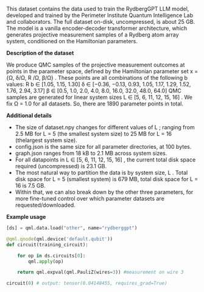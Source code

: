 This dataset contains the data used to train the RydbergGPT LLM model,
developed and trained by the Perimeter Institute Quantum Intelligence Lab and
collaborators. The full dataset on-disk, uncompressed, is about 25 GB.
The model is a vanilla encoder-decoder transformer architecture, which
generates projective measurement samples of a Rydberg atom array system,
conditioned on the Hamiltonian parameters.

**Description of the dataset**

We produce QMC samples of the projective measurement outcomes at points in
the parameter space, defined by the Hamiltonian parameter set
x = {Ω, δ/Ω, R /Ω, β/Ω} . These points are all combinations of the following
b
values:
R b ∈ [1.05, 1.15, 1.30]
δ ∈ [−0.36, −0.13, 0.93, 1.05, 1.17, 1.29, 1.52, 1.76, 2.94, 3.17]
β ∈ [0.5, 1.0, 2.0, 4.0, 8.0, 16.0, 32.0, 48.0, 64.0]
QMC samples are generated for linear system sizes L ∈ [5, 6, 11, 12, 15, 16] .
We fix Ω = 1.0 for all datasets.
So, there are 1890 parameter points in total.

**Additional details**

- The size of dataset.npy changes for different values of L ; ranging from
2.5 MB for L = 5 (the smallest system size) to 25 MB for L = 16 (thelargest system size).
- config.json is the same size for all parameter directories, at 100 bytes.
- graph.json ranges from 18 kB to 2.1 MB across system sizes.
- For all datapoints in L ∈ [5, 6, 11, 12, 15, 16] , the current total disk space
required (uncompressed) is 23.1 GB.
- The most natural way to partition the data is by system size, L . Total disk
space for L = 5 (smallest system) is 679 MB, total disk space for L = 16 is
7.5 GB.
- Within that, we can also break down by the other three parameters, for
more fine-tuned control over which parameter datasets are
requested/downloaded.

**Example usage**

```python
[ds] = qml.data.load("other", name="rydberggpt")

@qml.qnode(qml.device('default.qubit'))
def circuit(training_circuit):

    for op in ds.circuits[0]:
        qml.apply(op)

    return qml.expval(qml.PauliZ(wires=3)) #measurement on wire 3

circuit(0) # output: tensor(0.04148455, requires_grad=True)
```